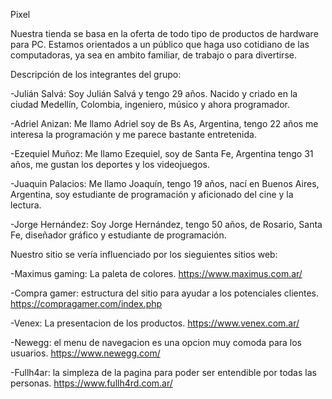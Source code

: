 Pixel 

Nuestra tienda se basa en la oferta de todo tipo de productos de hardware para PC. Estamos orientados a un público que haga uso cotidiano de las computadoras, ya sea en ambito familiar, de trabajo o para divertirse.

Descripción de los integrantes del grupo:

-Julián Salvá: Soy Julián Salvá y tengo 29 años. Nacido y criado en la ciudad Medellín, Colombia, ingeniero, músico y ahora programador.

-Adriel Anizan: Me llamo Adriel soy de Bs As, Argentina, tengo 22 años me interesa la programación y me parece bastante entretenida.

-Ezequiel Muñoz: Me llamo Ezequiel, soy de Santa Fe, Argentina tengo 31 años, me gustan los deportes y los videojuegos.

-Juaquin Palacios: Me llamo Joaquín, tengo 19 años, nací en Buenos Aires, Argentina, soy estudiante de programación y aficionado del cine y la lectura.

-Jorge Hernández: Soy Jorge Hernández, tengo 50 años, de Rosario, Santa Fe, diseñador gráfico y estudiante de programación.

Nuestro sitio se vería influenciado por los sieguientes sitios web:

-Maximus gaming: La paleta de colores.
https://www.maximus.com.ar/

-Compra gamer: estructura del sitio para ayudar a los potenciales clientes.
https://compragamer.com/index.php

-Venex: La presentacion de los productos.
https://www.venex.com.ar/ 

-Newegg: el menu de navegacion es una opcion muy comoda para los usuarios.
https://www.newegg.com/

-Fullh4ar: la simpleza de la pagina para poder ser entendible por todas las personas.
https://www.fullh4rd.com.ar/
